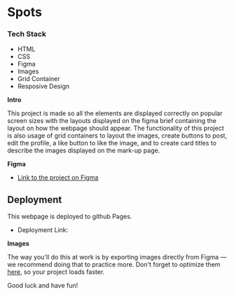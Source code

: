 # Spots

### Tech Stack

- HTML
- CSS
- Figma
- Images
- Grid Container
- Resposive Design

**Intro**

This project is made so all the elements are displayed correctly on popular screen sizes with the layouts displayed on the figma brief containing the layout on how the webpage should appear. The functionality of this project is also usage of grid containers to layout the images, create buttons to post, edit the profile, a like button to like the image, and to create card titles to describe the images displayed on the mark-up page.

**Figma**

- [Link to the project on Figma](https://www.figma.com/file/BBNm2bC3lj8QQMHlnqRsga/Sprint-3-Project-%E2%80%94-Spots?type=design&node-id=2%3A60&mode=design&t=afgNFybdorZO6cQo-1)

## Deployment

This webpage is deployed to github Pages.

- Deployment Link:

**Images**

The way you'll do this at work is by exporting images directly from Figma — we recommend doing that to practice more. Don't forget to optimize them [here](https://tinypng.com/), so your project loads faster.

Good luck and have fun!

